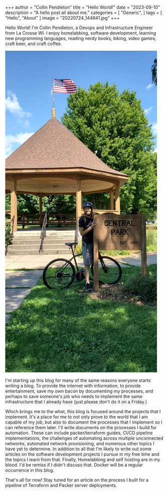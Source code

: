 +++
author = "Collin Pendleton"
title = "Hello World!"
date = "2023-09-10"
description = "A hello post all about me."
categories = [
    "Generic",
]
tags = [
    "Hello",
    "About"
]
image = "20220724_144641.jpg"
+++


Hello World! I'm Collin Pendleton, a Devops and Infrastructure Engineer from La Crosse WI. I enjoy homelabbing, software development, learning new programming languages, reading nerdy books, biking, video games, craft beer, and craft coffee.

![Collin with a sign](20220724_144641.jpg)

I'm starting up this blog for many of the same reasons everyone starts writing a blog. To provide the internet with information, to provide entertainment, save my own bacon by documenting my processes, and perhaps to save someone's job who needs to implement the same infrastructure that I already have (just please don't do it on a Friday.)

Which brings me to the what, this blog is focused around the projects that I implement. It's a place for me to not only prove to the world that I am capable of my job, but also to document the processes that I implement so I can reference them later. I'll write documents on the processes I build for automation. These can include packer/terraform guides, CI/CD pipeline implementations, the challenges of automating across multiple unconnected networks, automated network provisioning, and numerous other topics I have yet to determine. In addition to all that I'm likely to write out some articles on the software development projects I pursue in my free time and the topics I learn from that. Finally, Homelabbing and self hosting are in my blood. I'd be remiss if I didn't discuss that. Docker will be a regular occurrence in this blog. 

That's all for now! Stay tuned for an article on the process I built for a pipeline of Terraform and Packer server deployments.

